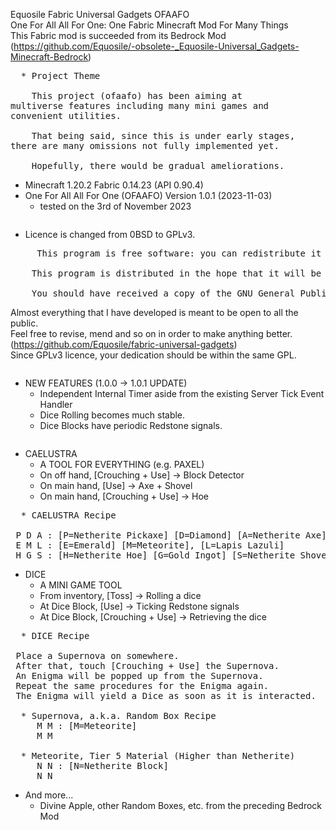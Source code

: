 Equosile Fabric Universal Gadgets OFAAFO
 \
One For All All For One: One Fabric Minecraft Mod For Many Things
 \
This Fabric mod is succeeded from its Bedrock Mod
 \
(https://github.com/Equosile/-obsolete-_Equosile-Universal_Gadgets-Minecraft-Bedrock)
<pre>
  * Project Theme

    This project (ofaafo) has been aiming at
multiverse features including many mini games and
convenient utilities.

    That being said, since this is under early stages,
there are many omissions not fully implemented yet.

    Hopefully, there would be gradual ameliorations.
</pre>
* Minecraft 1.20.2 Fabric 0.14.23 (API 0.90.4)
* One For All All For One (OFAAFO) Version 1.0.1 (2023-11-03)
  - tested on the 3rd of November 2023
<pre>
</pre>
* Licence is changed from 0BSD to GPLv3.
<pre>
     This program is free software: you can redistribute it and/or modify it under the terms of the GNU General Public License as published by the Free Software Foundation, either version 3 of the License, or (at your option) any later version.

    This program is distributed in the hope that it will be useful, but WITHOUT ANY WARRANTY; without even the implied warranty of MERCHANTABILITY or FITNESS FOR A PARTICULAR PURPOSE. See the GNU General Public License for more details.

    You should have received a copy of the GNU General Public License along with this program. If not, see <https://www.gnu.org/licenses/>. 
</pre>
Almost everything that I have developed is meant to be open to all the public.
 \
Feel free to revise, mend and so on in order to make anything better.
 \
(https://github.com/Equosile/fabric-universal-gadgets)
 \
Since GPLv3 licence, your dedication should be within the same GPL.
<pre>
</pre>
* NEW FEATURES (1.0.0 -> 1.0.1 UPDATE)
  - Independent Internal Timer aside from the existing Server Tick Event Handler
  - Dice Rolling becomes much stable.
  - Dice Blocks have periodic Redstone signals.
<pre>
</pre>
* CAELUSTRA
  - A TOOL FOR EVERYTHING (e.g. PAXEL)
  - On off hand, [Crouching + Use] -> Block Detector
  - On main hand, [Use] -> Axe + Shovel
  - On main hand, [Crouching + Use] -> Hoe
<pre>
  * CAELUSTRA Recipe

 P D A : [P=Netherite Pickaxe] [D=Diamond] [A=Netherite Axe]
 E M L : [E=Emerald] [M=Meteorite], [L=Lapis Lazuli]
 H G S : [H=Netherite Hoe] [G=Gold Ingot] [S=Netherite Shovel]
</pre>
* DICE
  - A MINI GAME TOOL
  - From inventory, [Toss] -> Rolling a dice
  - At Dice Block, [Use] -> Ticking Redstone signals
  - At Dice Block, [Crouching + Use] -> Retrieving the dice
<pre>
  * DICE Recipe

 Place a Supernova on somewhere.
 After that, touch [Crouching + Use] the Supernova.
 An Enigma will be popped up from the Supernova.
 Repeat the same procedures for the Enigma again.
 The Enigma will yield a Dice as soon as it is interacted.

  * Supernova, a.k.a. Random Box Recipe
     M M : [M=Meteorite]
     M M

  * Meteorite, Tier 5 Material (Higher than Netherite)
     N N : [N=Netherite Block]
     N N
</pre> 
* And more...
  - Divine Apple, other Random Boxes, etc. from the preceding Bedrock Mod
